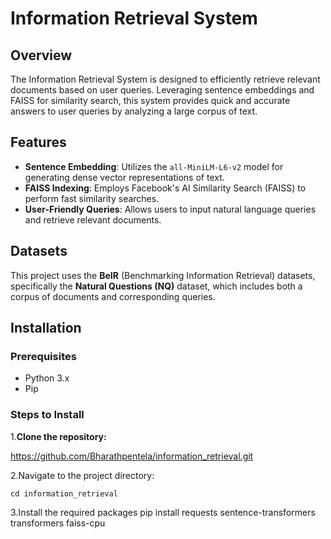 # Information Retrieval System

## Overview
The Information Retrieval System is designed to efficiently retrieve relevant documents based 
on user queries. Leveraging sentence embeddings and FAISS for similarity search, this system provides
 quick and accurate answers to user queries by analyzing a large corpus of text.

## Features
- **Sentence Embedding**: Utilizes the `all-MiniLM-L6-v2` model for generating dense vector representations of text.
- **FAISS Indexing**: Employs Facebook's AI Similarity Search (FAISS) to perform fast similarity searches.
- **User-Friendly Queries**: Allows users to input natural language queries and retrieve relevant documents.

## Datasets
This project uses the **BeIR** (Benchmarking Information Retrieval) datasets, specifically the **Natural Questions (NQ)** dataset, which includes both a corpus of documents and corresponding queries.

## Installation

### Prerequisites
- Python 3.x
- Pip

### Steps to Install
1.**Clone the repository:**

   https://github.com/Bharathpentela/information_retrieval.git

2.Navigate to the project directory:

    cd information_retrieval



3.Install the required packages
    pip install requests sentence-transformers transformers faiss-cpu
